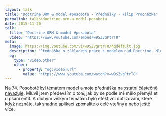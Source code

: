 ```yaml
---
layout: talk
title: "Doctrine ORM & model #posobota - Přednášky - Filip Procházka"
permalink: talks/doctrine-orm-a-model-posobota
date: 2015-11-20
talk:
  title: "Doctrine ORM & model #posobota"
  video: "https://www.youtube.com/embed/w9SZvgPtrT8"
meta:
  image: https://img.youtube.com/vi/w9SZvgPtrT8/hqdefault.jpg
  description: "Přednáška o základech práce s modelem nad Doctrine. Mluvil jsem především o tom, jak by se podle mě mělo přemýšlet u psaní entit. A druhým velkým tématem bylo efektivní dotazování."
  og:
    type: "video.other"
    other:
      - property: "og:video:url"
        value: "https://www.youtube.com/watch?v=w9SZvgPtrT8"
---
```


Na 74. Posobotě byl tématem model a moje přednáška [na ostatní částečně navazuje][posobota-74-playlist].
Mluvil jsem především o tom, jak by se podle mě mělo přemýšlet u psaní entit.
A druhým velkým tématem bylo efektivní dotazování, které když neznáte, tak snadno aplikaci zpomalíte o celé vteřiny a nebo ještě více.

[posobota-74-playlist]: https://www.youtube.com/playlist?list=PLP7iOJ0mOvV81BcNB0_7kcNms_u0FmIHx
